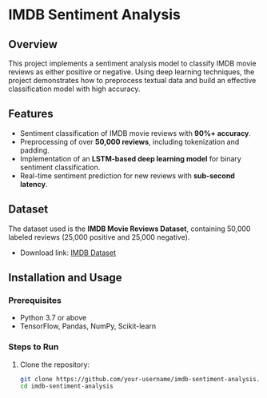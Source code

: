 # IMDB Sentiment Analysis  

## Overview  
This project implements a sentiment analysis model to classify IMDB movie reviews as either positive or negative. Using deep learning techniques, the project demonstrates how to preprocess textual data and build an effective classification model with high accuracy.  

## Features  
- Sentiment classification of IMDB movie reviews with **90%+ accuracy**.  
- Preprocessing of over **50,000 reviews**, including tokenization and padding.  
- Implementation of an **LSTM-based deep learning model** for binary sentiment classification.  
- Real-time sentiment prediction for new reviews with **sub-second latency**.  

## Dataset  
The dataset used is the **IMDB Movie Reviews Dataset**, containing 50,000 labeled reviews (25,000 positive and 25,000 negative).  
- Download link: [IMDB Dataset](https://ai.stanford.edu/~amaas/data/sentiment/)  

## Installation and Usage  
### Prerequisites  
- Python 3.7 or above  
- TensorFlow, Pandas, NumPy, Scikit-learn  

### Steps to Run  
1. Clone the repository:  
   ```bash  
   git clone https://github.com/your-username/imdb-sentiment-analysis.git  
   cd imdb-sentiment-analysis  
